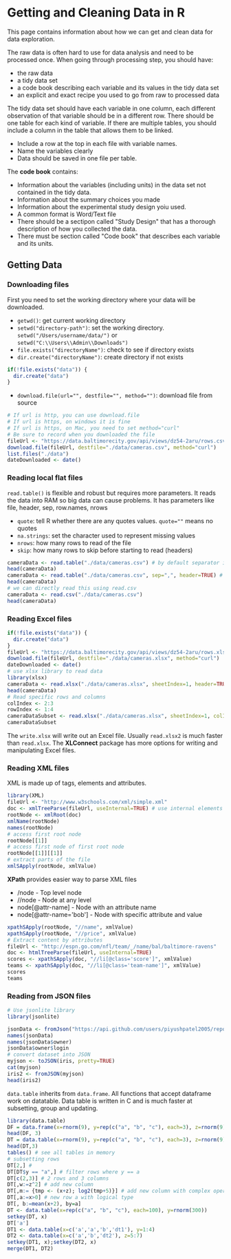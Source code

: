 # Getting and Cleaning Data in R

This page contains information about how we can get and clean data for data exploration.

The raw data is often hard to use for data analysis and need to be processed once.
When going through processing step, you should have:
- the raw data
- a tidy data set
- a code book describing each variable and its values in the tidy data set
- an explicit and exact recipe you used to go from raw to processed data

The tidy data set should have each variable in one column, each different observation of that variable should be in a different row. There should be one table for each kind of variable. If there are multiple tables, you should include a column in the table that allows them to be linked.
- Include a row at the top in each file with variable names.
- Name the variables clearly
- Data should be saved in one file per table.

The **code book** contains:
- Information about the variables (including units) in the data set not contained in the tidy data.
- Information about the summary choices you made
- Information about the experimental study design yoiu used.
- A common format is Word/Text file
- There should be a sectipon called "Study Design" that has a thorough description of how you collected the data.
- There must be section called "Code book" that describes each variable and its units.

## Getting Data

### Downloading files

First you need to set the working directory where your data will be downloaded.
- `getwd()`: get current working directory
- `setwd("directory-path")`: set the working directory. `setwd("/Users/username/data/")` or `setwd("C:\\Users\\Admin\\Downloads")`
- `file.exists("directoryName")`: check to see if directory exists
- `dir.create("directoryName")`: create directory if not exists

```R
if(!file.exists("data")) {
  dir.create("data")
}
```

- `download.file(url="", destfile="", method="")`: download file from source

```R
# If url is http, you can use download.file
# If url is https, on windows it is fine
# If url is https, on Mac, you need to set method="curl"
# Be sure to record when you downloaded the file
fileUrl <- "https://data.baltimorecity.gov/api/views/dz54-2aru/rows.csv?accessType=DOWNLOAD"
download.file(fileUrl, destfile="./data/cameras.csv", method="curl")
list.files("./data")
dateDownloaded <- date()
```

### Reading local flat files

`read.table()` is flexible and robust but requires more parameters. It reads the data into RAM so big data can cause problems. It has parameters like file, header, sep, row.names, nrows
- `quote`: tell R whether there are any quotes values. `quote=""` means no quotes
- `na.strings`: set the character used to represent missing values
- `nrows`: how many rows to read of the file
- `skip`: how many rows to skip before starting to read (headers)

```R
cameraData <- read.table("./data/cameras.csv") # by default separator is tab
head(cameraData)
cameraData <- read.table("./data/cameras.csv", sep=",", header=TRUE) # specify separator and whether the file contains header
head(cameraData)
# we can directly read this using read.csv
cameraData <- read.csv("./data/cameras.csv")
head(cameraData)
```

### Reading  Excel files

```R
if(!file.exists("data")) {
  dir.create("data")
}
fileUrl <- "https://data.baltimorecity.gov/api/views/dz54-2aru/rows.xlsx?accessType=DOWNLOAD"
download.file(fileUrl, destfile="./data/cameras.xlsx", method="curl")
dateDownloaded <- date()
# use xlsx library to read data
library(xlsx)
cameraData <- read.xlsx("./data/cameras.xlsx", sheetIndex=1, header=TRUE)
head(cameraData)
# Read specific rows and columns
colIndex <- 2:3
rowIndex <- 1:4
cameraDataSubset <- read.xlsx("./data/cameras.xlsx", sheetIndex=1, colIndex=colIndex, rowIndex=rowIndex)
cameraDataSubset
```

The `write.xlsx` will write out an Excel file. Usually `read.xlsx2` is much faster than `read.xlsx`. The **XLConnect** package has more options for writing and manipulating Excel files.

### Reading XML files

XML is made up of tags, elements and attributes.

```R
library(XML)
fileUrl <- "http://www.w3schools.com/xml/simple.xml"
doc <- xmlTreeParse(fileUrl, useInternal=TRUE) # use internal elements as well?
rootNode <- xmlRoot(doc)
xmlName(rootNode)
names(rootNode)
# access first root node
rootNode[[1]]
# access first node of first root node
rootNode[[1]][[1]]
# extract parts of the file
xmlSApply(rootNode, xmlValue)
```

**XPath** provides easier way to parse XML files
- /node - Top level node
- //node - Node at any level
- node[@attr-name] - Node with an attribute name
- node[@attr-name='bob'] - Node with specific attribute and value
  
```R
xpathSApply(rootNode, "//name", xmlValue)
xpathSApply(rootNode, "//price", xmlValue)
# Extract content by attributes
fileUrl <- "http://espn.go.com/nfl/team/_/name/bal/baltimore-ravens"
doc <- htmlTreeParse(fileUrl, useInternal=TRUE)
scores <- xpathSApply(doc, "//li[@class='score']", xmlValue)
teams <- xpathSApply(doc, "//li[@class='team-name']", xmlValue)
scores
teams
```

### Reading from JSON files

```R
# Use jsonlite library
library(jsonlite)

jsonData <- fromJson("https://api.github.com/users/piyushpatel2005/repos")
names(jsonData)
names(jsonData$owner)
jsonData$owner$login
# convert dataset into JSON
myjson <- toJSON(iris, pretty=TRUE)
cat(myjson)
iris2 <- fromJSON(myjson)
head(iris2)
```

`data.table` inherits from `data.frame`. All functions that accept dataframe work on datatable.  Data table is written in C and is much faster at subsetting, group and updating.

```R
library(data.table)
DF = data.frame(x=rnorm(9), y=rep(c("a", "b", "c"), each=3), z=rnorm(9))
head(DF, 3)
DT = data.table(x=rnorm(9), y=rep(c("a", "b", "c"), each=3), z=rnorm(9))
head(DT,3)
tables() # see all tables in memory
# subsetting rows
DT[2,] # 
DT[DT$y == "a",] # filter rows where y == a
DT[c(2,3)] # 2 rows and 3 columns
DT[,w:=z^2] # add new column
DT[,m:= {tmp <- (x+z); log2(tmp+5)}] # add new column with complex operation
DT[,a:=x>0] # new row a with logical type
DT[, b:=mean(x+2), by=a]
DT <- data.table(x=rep(c("a", "b", "c"), each=100), y=rnorm(300))
setkey(DT, x)
DT['a']
DT1 <- data.table(x=c('a','a','b','dt1'), y=1:4)
DT2 <- data.table(x=c('a','b','dt2'), z=5:7)
setkey(DT1, x);setkey(DT2, x)
merge(DT1, DT2)
```